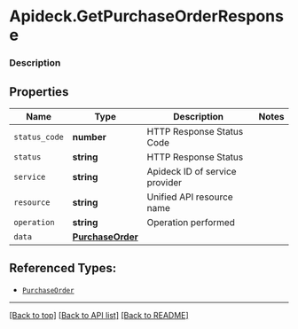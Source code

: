 # Apideck.GetPurchaseOrderResponse

### Description

## Properties
Name | Type | Description | Notes
------------ | ------------- | ------------- | -------------
`status_code` | **number** | HTTP Response Status Code | 
`status` | **string** | HTTP Response Status | 
`service` | **string** | Apideck ID of service provider | 
`resource` | **string** | Unified API resource name | 
`operation` | **string** | Operation performed | 
`data` | [**PurchaseOrder**](PurchaseOrder.md) |  | 





## Referenced Types:





* [`PurchaseOrder`](PurchaseOrder.md)

---

[[Back to top]](#) [[Back to API list]](../../../../README.md#documentation-for-api-endpoints) [[Back to README]](../../../../README.md)


